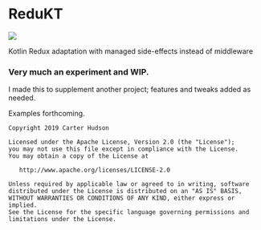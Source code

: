 # ReduKT
[![](https://jitpack.io/v/carterhudson/redukt.svg)](https://jitpack.io/#carterhudson/redukt)

Kotlin Redux adaptation with managed side-effects instead of middleware


### Very much an experiment and WIP.

I made this to supplement another project; features and tweaks added as needed. 

Examples forthcoming.

```
Copyright 2019 Carter Hudson

Licensed under the Apache License, Version 2.0 (the "License");
you may not use this file except in compliance with the License.
You may obtain a copy of the License at

   http://www.apache.org/licenses/LICENSE-2.0

Unless required by applicable law or agreed to in writing, software
distributed under the License is distributed on an "AS IS" BASIS,
WITHOUT WARRANTIES OR CONDITIONS OF ANY KIND, either express or implied.
See the License for the specific language governing permissions and
limitations under the License.
   ```
